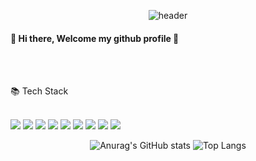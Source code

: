 <div align="center">
  
  ![header](https://capsule-render.vercel.app/api?type=Waving&text=Mi)
  
</div>


####  👋 Hi there, Welcome my github profile 👋

<br/>
<br/>

📚 Tech Stack

<br/>
<!-- Java -->
<img src="https://img.shields.io/badge/java-007396?style=for-the-badge&logo=OpenJDK&logoColor=white"/>
<!-- MySQL -->
<img src="https://img.shields.io/badge/MySQL-4479A1?style=for-the-badge&logo=MySQL&logoColor=white">
<img src="https://img.shields.io/badge/Oracle-F80000?style=for-the-badge&logo=Oracle&logoColor=white">
<img src="https://img.shields.io/badge/Eclipse-2C2255?style=for-the-badge&logo=Eclipse%20IDE&logoColor=white">
<img src="https://img.shields.io/badge/HTML5-E34F26?style=for-the-badge&logo=HTML5&logoColor=white">
<img src="https://img.shields.io/badge/CSS3-1572B6?style=for-the-badge&logo=CSS3&logoColor=white">
<img src="https://img.shields.io/badge/JavaScript-F7DF1E?style=for-the-badge&logo=JavaScript&logoColor=white">
<img src="https://img.shields.io/badge/Android-3DDC84?style=for-the-badge&logo=Android&logoColor=white">
<img src="https://img.shields.io/badge/github-181717?style=for-the-badge&logo=github&logoColor=white">

<div align="center">
  
<!-- Stats -->
![Anurag's GitHub stats](https://github-readme-stats.vercel.app/api?username=Miihyunee&show_icons=true&theme=buefy)
![Top Langs](https://github-readme-stats.vercel.app/api/top-langs/?username=Miihyunee&layout=compact&theme=buefy)
</div>

<!--
**Miihyunee/Miihyunee** is a ✨ _special_ ✨ repository because its `README.md` (this file) appears on your GitHub profile.

Here are some ideas to get you started:

- 🔭 I’m currently working on ...
- 🌱 I’m currently learning ...
- 👯 I’m looking to collaborate on ...
- 🤔 I’m looking for help with ...
- 💬 Ask me about ...
- 📫 How to reach me: ...
- 😄 Pronouns: ...
- ⚡ Fun fact: ...
-->


